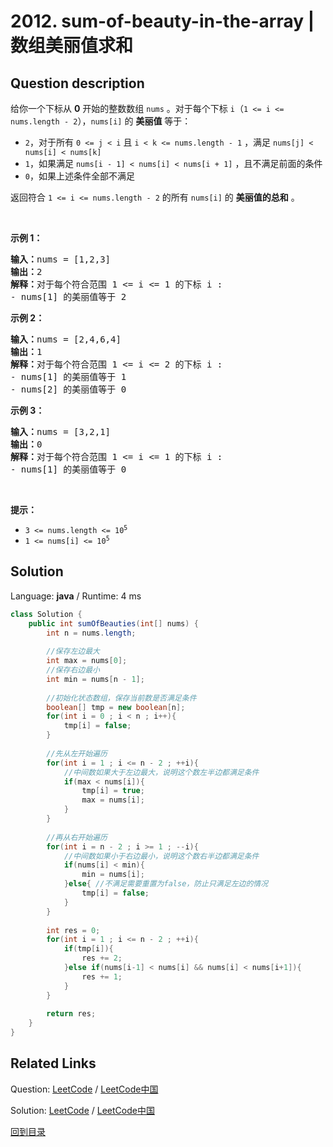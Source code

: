 ﻿# 2012. sum-of-beauty-in-the-array | 数组美丽值求和

## Question description

<!--If you want to use the English description, use <p>You are given a <strong>0-indexed</strong> integer array <code>nums</code>. For each index <code>i</code> (<code>1 &lt;= i &lt;= nums.length - 2</code>) the <strong>beauty</strong> of <code>nums[i]</code> equals:</p>

<ul>
	<li><code>2</code>, if <code>nums[j] &lt; nums[i] &lt; nums[k]</code>, for <strong>all</strong> <code>0 &lt;= j &lt; i</code> and for <strong>all</strong> <code>i &lt; k &lt;= nums.length - 1</code>.</li>
	<li><code>1</code>, if <code>nums[i - 1] &lt; nums[i] &lt; nums[i + 1]</code>, and the previous condition is not satisfied.</li>
	<li><code>0</code>, if none of the previous conditions holds.</li>
</ul>

<p>Return<em> the <strong>sum of beauty</strong> of all </em><code>nums[i]</code><em> where </em><code>1 &lt;= i &lt;= nums.length - 2</code>.</p>

<p>&nbsp;</p>
<p><strong>Example 1:</strong></p>

<pre>
<strong>Input:</strong> nums = [1,2,3]
<strong>Output:</strong> 2
<strong>Explanation:</strong> For each index i in the range 1 &lt;= i &lt;= 1:
- The beauty of nums[1] equals 2.
</pre>

<p><strong>Example 2:</strong></p>

<pre>
<strong>Input:</strong> nums = [2,4,6,4]
<strong>Output:</strong> 1
<strong>Explanation:</strong> For each index i in the range 1 &lt;= i &lt;= 2:
- The beauty of nums[1] equals 1.
- The beauty of nums[2] equals 0.
</pre>

<p><strong>Example 3:</strong></p>

<pre>
<strong>Input:</strong> nums = [3,2,1]
<strong>Output:</strong> 0
<strong>Explanation:</strong> For each index i in the range 1 &lt;= i &lt;= 1:
- The beauty of nums[1] equals 0.
</pre>

<p>&nbsp;</p>
<p><strong>Constraints:</strong></p>

<ul>
	<li><code>3 &lt;= nums.length &lt;= 10<sup>5</sup></code></li>
	<li><code>1 &lt;= nums[i] &lt;= 10<sup>5</sup></code></li>
</ul>
 instead-->
<p>给你一个下标从 <strong>0</strong> 开始的整数数组 <code>nums</code> 。对于每个下标 <code>i</code>（<code>1 &lt;= i &lt;= nums.length - 2</code>），<code>nums[i]</code> 的 <strong>美丽值</strong> 等于：</p>

<ul>
	<li><code>2</code>，对于所有 <code>0 &lt;= j &lt; i</code> 且 <code>i &lt; k &lt;= nums.length - 1</code> ，满足 <code>nums[j] &lt; nums[i] &lt; nums[k]</code></li>
	<li><code>1</code>，如果满足 <code>nums[i - 1] &lt; nums[i] &lt; nums[i + 1]</code> ，且不满足前面的条件</li>
	<li><code>0</code>，如果上述条件全部不满足</li>
</ul>

<p>返回符合 <code>1 &lt;= i &lt;= nums.length - 2</code> 的所有<em> </em><code>nums[i]</code><em> </em>的 <strong>美丽值的总和</strong> 。</p>

<p>&nbsp;</p>

<p><strong>示例 1：</strong></p>

<pre><strong>输入：</strong>nums = [1,2,3]
<strong>输出：</strong>2
<strong>解释：</strong>对于每个符合范围 1 &lt;= i &lt;= 1 的下标 i :
- nums[1] 的美丽值等于 2
</pre>

<p><strong>示例 2：</strong></p>

<pre><strong>输入：</strong>nums = [2,4,6,4]
<strong>输出：</strong>1
<strong>解释：</strong>对于每个符合范围 1 &lt;= i &lt;= 2 的下标 i :
- nums[1] 的美丽值等于 1
- nums[2] 的美丽值等于 0
</pre>

<p><strong>示例 3：</strong></p>

<pre><strong>输入：</strong>nums = [3,2,1]
<strong>输出：</strong>0
<strong>解释：</strong>对于每个符合范围 1 &lt;= i &lt;= 1 的下标 i :
- nums[1] 的美丽值等于 0
</pre>

<p>&nbsp;</p>

<p><strong>提示：</strong></p>

<ul>
	<li><code>3 &lt;= nums.length &lt;= 10<sup>5</sup></code></li>
	<li><code>1 &lt;= nums[i] &lt;= 10<sup>5</sup></code></li>
</ul>




## Solution

Language: **java**  /  Runtime: 4 ms

```java
class Solution {
    public int sumOfBeauties(int[] nums) {
        int n = nums.length;
        
        //保存左边最大
        int max = nums[0];
        //保存右边最小
        int min = nums[n - 1];
        
        //初始化状态数组，保存当前数是否满足条件
        boolean[] tmp = new boolean[n];
        for(int i = 0 ; i < n ; i++){
            tmp[i] = false;
        }
        
        //先从左开始遍历
        for(int i = 1 ; i <= n - 2 ; ++i){
            //中间数如果大于左边最大，说明这个数左半边都满足条件
            if(max < nums[i]){
                tmp[i] = true;
                max = nums[i];
            }
        }
        
        //再从右开始遍历
        for(int i = n - 2 ; i >= 1 ; --i){
            //中间数如果小于右边最小，说明这个数右半边都满足条件
            if(nums[i] < min){
                min = nums[i];
            }else{ //不满足需要重置为false，防止只满足左边的情况
                tmp[i] = false;
            }
        }
        
        int res = 0;
        for(int i = 1 ; i <= n - 2 ; ++i){
            if(tmp[i]){
                res += 2;
            }else if(nums[i-1] < nums[i] && nums[i] < nums[i+1]){
                res += 1;
            }
        }
        
        return res;
    }
}


```



## Related Links

Question: [LeetCode](https://leetcode.com/problems/sum-of-beauty-in-the-array/description/)  /  [LeetCode中国](https://leetcode-cn.com/problems/sum-of-beauty-in-the-array/description/)

Solution: [LeetCode](https://leetcode.com/articles/sum-of-beauty-in-the-array/)  /  [LeetCode中国](https://leetcode-cn.com/articles/sum-of-beauty-in-the-array/)

[回到目录](../README.md)